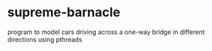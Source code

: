 # supreme-barnacle

program to model cars driving across a one-way bridge in different directions using pthreads

